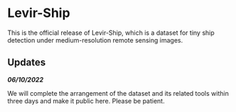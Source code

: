 # Levir-Ship
This is the official release of Levir-Ship, which is a dataset for tiny ship detection under medium-resolution remote sensing images.

## Updates

***06/10/2022***
 
We will complete the arrangement of the dataset and its related tools within three days and make it public here. Please be patient.
